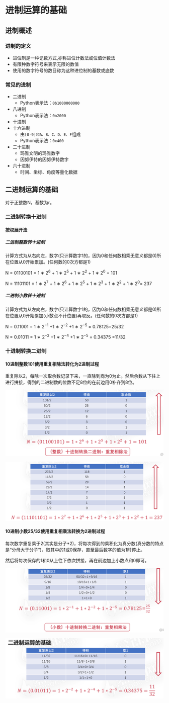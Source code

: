 # 进制运算的基础

## 进制概述

### 进制的定义

* 进位制是一种记数方式,亦称进位计数法或位值计数法
* 有限种数字符号来表示无限的数值
* 使用的数字符号的数目称为这种进位制的基数或底数

### 常见的进制

* 二进制
  * Python表示法：`0b1000000000`
* 八进制
  * Python表示法：`0o2000`
* 十进制
* 十六进制
  * 由`[0-9]和A、B、C、D、E、F`组成
  * Python表示法：`0x400`
* 二十进制
  * 玛雅文明的玛雅数字
  * 因努伊特的因努伊特数字
* 六十进制
  * 时间、坐标、角度等量化数据

## 二进制运算的基础

对于正整数N，基数为r。

### 二进制转换十进制

#### 按权展开法

##### 二进制整数转十进制

计算方式为从右向左，数字(只计算数字1的，因为0和任何数相乘无意义都是0)所在位置从0开始累加。(任何数的0次方都是1)

N = 01100101 = 1 ∗ 2<sup>6</sup> + 1 ∗ 2<sup>5</sup> + 1 ∗ 2<sup>2</sup> + 1 ∗ 2<sup>0</sup> = 101

N = 11101101 = 1 ∗ 2<sup>7</sup> + 1 ∗ 2<sup>6</sup> + 1 ∗ 2<sup>5</sup> + 1 ∗ 2<sup>3</sup> + 1 ∗ 2<sup>2</sup> + 1 ∗ 2<sup>0</sup>= 237

##### 二进制小数转十进制

计算方式为从左向右，数字(只计算数字1的，因为0和任何数相乘无意义都是0)所在位置从0开始累加(小数点不计位置)再取反。(任何数的0次方都是1)

N = 0.11001 = 1 ∗ 2<sup>−1</sup> +1 ∗ 2<sup>−2</sup> +1 ∗ 2<sup>−5</sup> = 0.78125=25/32

N = 0.01011 = 1 ∗ 2<sup>−2</sup> +1 ∗ 2<sup>−4</sup> +1 ∗ 2<sup>−5</sup> = 0.34375 =11/32

### 十进制转换二进制

#### 10进制整数101使用重复相除法转化为2进制过程

重复除以2，每除一次取余数记录下来，一直除到商为0为止。然后余数从下往上进行拼接，得到的二进制数的位数不足8位的在前边用0补齐到8位。

![image-20210114115743422](19进制运算的基础.assets/image-20210114115743422.png)

![image-20210114120521262](19进制运算的基础.assets/image-20210114120521262.png)

#### 10进制小数25/32使用重复相乘法转换为2进制过程

每次数字重复乘于2(其实是分子*2)，将每次得到的乘积化为真分数(真分数的特点是“分母大于分子”)，取其中的1或0保存，直至最后数字的值为1时停止。

然后将每次保存的1和0从上往下依次拼接，再在前边加上小数点和0即可。

![image-20210114122141234](19进制运算的基础.assets/image-20210114122141234.png)

![image-20210114123749719](19进制运算的基础.assets/image-20210114123749719.png)

